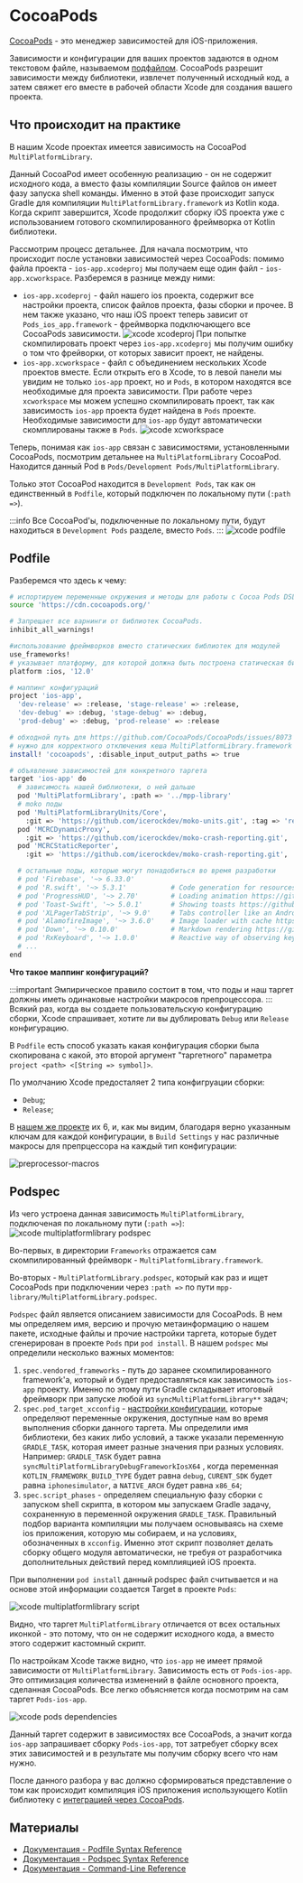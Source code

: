 # CocoaPods

[CocoaPods](https://cocoapods.org/) - это менеджер зависимостей для iOS-приложения.

Зависимости и конфигурации для ваших проектов задаются в одном текстовом файле, называемом [подфайлом](https://guides.cocoapods.org/using/the-podfile.html). CocoaPods разрешит зависимости между библиотеки, извлечет полученный исходный код, а затем свяжет его вместе в рабочей области Xcode для создания вашего проекта.

## Что происходит на практике

В нашим Xcode проектах имеется зависимость на CocoaPod `MultiPlatformLibrary`.

Данный CocoaPod имеет особенную реализацию - он не содержит исходного кода, а вместо фазы компиляции Source файлов он имеет фазу запуска shell команды. Именно в этой фазе происходит запуск Gradle для компиляции `MultiPlatformLibrary.framework` из Kotlin кода. Когда скрипт завершится, Xcode продолжит сборку iOS проекта уже с использованием готового скомпилированного фреймворка от Kotlin библиотеки.

Рассмотрим процесс детальнее. Для начала посмотрим, что происходит после установки зависимостей через CocoaPods: помимо файла проекта -  `ios-app.xcodeproj` мы получаем еще один файл - `ios-app.xcworkspace`.
Разберемся в разнице между ними:

- `ios-app.xcodeproj` - файл нашего ios проекта, содержит все настройки проекта, список файлов проекта, фазы сборки и прочее. В нем также указано, что наш iOS проект теперь зависит от `Pods_ios_app.framework` - фреймворка подключающего все CocoaPods зависимости.
  ![xcode xcodeproj](pods/xcode-xcodeproj.png)
  При попытке скомпилировать проект через `ios-app.xcodeproj` мы получим ошибку о том что фрейворки, от которых зависит проект, не найдены.
- `ios-app.xcworkspace` - файл с объединением нескольких Xcode проектов вместе. Если открыть его в Xcode, то в левой панели мы увидим не только `ios-app` проект, но и `Pods`, в котором находятся все необходимые для проекта зависимости. При работе через `xcworkspace` мы можем успешно скомпилировать проект, так как зависимость `ios-app` проекта будет найдена в `Pods` проекте. Необходимые зависимости для `ios-app` будут автоматически скомплированы также в `Pods`.
  ![xcode xcworkspace](pods/xcode-xcworkspace.png)

Теперь, понимая как `ios-app` связан с зависимостями, установленными CocoaPods, посмотрим детальнее на `MultiPlatformLibrary` CocoaPod. Находится данный Pod в `Pods/Development Pods/MultiPlatformLibrary`.

Только этот CocoaPod находится в `Development Pods`, так как он единственный в `Podfile`, который подключен по локальному пути (`:path =>`). 

:::info
Все CocoaPod'ы, подключенные по локальному пути, будут находиться в `Development Pods` разделе, вместо `Pods`.
:::
![xcode podfile](pods/xcode-podfile.png)

## Podfile

Разберемся что здесь к чему:

```bash
# испортируем переменные окружения и методы для работы с Cocoa Pods DSL
source 'https://cdn.cocoapods.org/'

# Запрещает все варнинги от библиотек CocoaPods.
inhibit_all_warnings!

#использование фреймворков вместо статических библиотек для модулей
use_frameworks!
# указывает платформу, для которой должна быть построена статическая библиотека.
platform :ios, '12.0'

# маппинг конфигураций
project 'ios-app',
  'dev-release' => :release, 'stage-release' => :release,
  'dev-debug' => :debug, 'stage-debug' => :debug,
  'prod-debug' => :debug, 'prod-release' => :release

# обходной путь для https://github.com/CocoaPods/CocoaPods/issues/8073
# нужно для корректного отключения кеша MultiPlatformLibrary.framework
install! 'cocoapods', :disable_input_output_paths => true

# объявление зависимостей для конкретного таргета
target 'ios-app' do
  # зависимость нашей библиотеки, о ней дальше
  pod 'MultiPlatformLibrary', :path => '../mpp-library'
  # moko поды
  pod 'MultiPlatformLibraryUnits/Core',
    :git => 'https://github.com/icerockdev/moko-units.git', :tag => 'release/0.6.1'
  pod 'MCRCDynamicProxy',
    :git => 'https://github.com/icerockdev/moko-crash-reporting.git', :tag => 'release/0.2.0'
  pod 'MCRCStaticReporter',
    :git => 'https://github.com/icerockdev/moko-crash-reporting.git', :tag => 'release/0.2.0'

  # остальные поды, которые могут понадобиться во время разработки
  # pod 'Firebase', '~> 6.33.0'
  # pod 'R.swift', '~> 5.3.1'           # Code generation for resources  https://github.com/mac-cain13/R.swift
  # pod 'ProgressHUD', '~> 2.70'        # Loading animation https://github.com/relatedcode/ProgressHUD
  # pod 'Toast-Swift', '~> 5.0.1'       # Showing toasts https://github.com/scalessec/Toast-Swift
  # pod 'XLPagerTabStrip', '~> 9.0'     # Tabs controller like an Android PagerTabStrip
  # pod 'AlamofireImage', '~> 3.6.0'    # Image loader with cache https://github.com/Alamofire/AlamofireImage
  # pod 'Down', '~> 0.10.0'             # Markdown rendering https://github.com/johnxnguyen/Down
  # pod 'RxKeyboard', '~> 1.0.0'        # Reactive way of observing keyboard frame changes https://github.com/RxSwiftCommunity/RxKeyboard
  # ...
end
```

**Что такое маппинг конфигураций?**

:::important
Эмпирическое правило состоит в том, что поды и наш таргет должны иметь одинаковые настройки макросов препроцессора. 
:::
Всякий раз, когда вы создаете пользовательскую конфигурацию сборки, Xcode спрашивает, хотите ли вы дублировать `Debug` или `Release` конфигурацию.

В `Podfile` есть способ указать какая конфигурация сборки была скопирована с какой, это второй аргумент "таргетного" параметра `project <path> <[String => symbol]>`. 

По умолчанию Xcode предосталяет 2 типа конфигруации сборки: 
- `Debug`;
- `Release`;

В [нашем же проекте](/learning/ios/configuration#как-делаем-мы) их 6, и, как мы видим, благодаря верно указанным ключам для каждой конфигурации, в `Build Settings` у нас различные макросы для препрцессора на каждый тип конфигурации:

![preprocessor-macros](pods/xcode-preprocessor-macros.png)

## Podspec

Из чего устроена данная зависимость `MultiPlatformLibrary`, подключеная по локальному пути (`:path =>`):
![xcode multiplatformlibrary podspec](pods/xcode-podspec.png)

Во-первых, в директории `Frameworks` отражается сам скомпилированный фреймворк - `MultiPlatformLibrary.framework`.

Во-вторых - `MultiPlatformLibrary.podspec`, который как раз и ищет CocoaPods при подключении через `:path =>` по пути `mpp-library/MultiPlatformLibrary.podspec`.

`Podspec` файл является описанием зависимости для CocoaPods. В нем мы определяем имя, версию и прочую метаинформацию о нашем пакете, исходные файлы и прочие настройки таргета, которые будет сгенерирован в проекте `Pods` при `pod install`. В нашем `podspec` мы определили несколько важных моментов:

1. `spec.vendored_frameworks` - путь до заранее скомпилированного framework'а, который и будет предоставляться как зависимость `ios-app` проекту. Именно по этому пути Gradle складывает итоговый фреймворк при запуске любой из `syncMultiPlatformLibrary**` задач;
2. `spec.pod_target_xcconfig` - [настройки конфигурации](/learning/ios/configuration), которые определяют переменные окружения, доступные нам во время выполнения сборки данного таргета. Мы определили имя библиотеки, без каких либо условий, а также указали переменную `GRADLE_TASK`, которая имеет разные значения при разных условиях. Например: `GRADLE_TASK` будет равна `syncMultiPlatformLibraryDebugFrameworkIosX64` , когда переменная `KOTLIN_FRAMEWORK_BUILD_TYPE` будет равна `debug`, `CURENT_SDK` будет равна `iphonesimulator`, а `NATIVE_ARCH` будет равна `x86_64`;
3. `spec.script_phases` - определяем специальную фазу сборки с запуском shell скрипта, в котором мы запускаем Gradle задачу, сохраненную в переменной окружения `GRADLE_TASK`. Правильный подбор варианта компиляции мы получаем основываясь на схеме ios приложения, которую мы собираем, и на условиях, обозначенных в `xcconfig`. Именно этот скрипт позволяет делать сборку общего модуля автоматически, не требуя от разработчика дополнительных действий перед комплияцией iOS проекта.

При выполнении `pod install` данный podspec файл считывается и на основе этой информации создается Target в проекте `Pods`:

![xcode multiplatformlibrary script](pods/xcode-multiplatformlibrary-script.png)

Видно, что таргет `MultiPlatformLibrary` отличается от всех остальных иконкой - это потому, что он не содержит исходного кода, а вместо этого содержит кастомный скрипт.

По настройкам Xcode также видно, что `ios-app` не имеет прямой зависимости от `MultiPlatformLibrary`. Зависимость есть от `Pods-ios-app`. Это оптимизация количества изменений в файле основного проекта, сделанная CocoaPods. Все легко объясняется когда посмотрим на сам таргет `Pods-ios-app`.

![xcode pods dependencies](pods/xcode-pods-dependencies.png)

Данный таргет содержит в зависимостях все CocoaPods, а значит когда `ios-app` запрашивает сборку `Pods-ios-app`, тот затребует сборку всех этих зависимостей и в результате мы получим сборку всего что нам нужно.

После данного разбора у вас должно сформироваться представление о том как происходит компиляция iOS приложения использующего Kotlin библиотеку с [интеграцией через CocoaPods](/learning/kotlin-native/cocoapods).

## Материалы

- [Документация - Podfile Syntax Reference](https://guides.cocoapods.org/syntax/podfile.html)
- [Документация - Podspec Syntax Reference](https://guides.cocoapods.org/syntax/podspec.html)
- [Документация - Command-Line Reference](https://guides.cocoapods.org/terminal/commands.html)